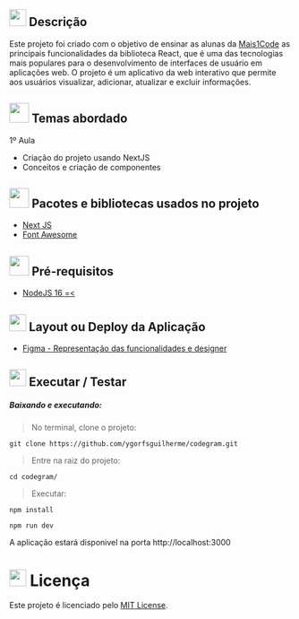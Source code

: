 ## <img src="https://cdn-icons-png.flaticon.com/512/3534/3534033.png" style="widht:30px; height:30px;" /> Descrição

Este projeto foi criado com o objetivo de ensinar as alunas da [Mais1Code](https://mais1code.com.br/) as principais funcionalidades da biblioteca React, que é uma das tecnologias mais populares para o desenvolvimento de interfaces de usuário em aplicações web. O projeto é um aplicativo da web interativo que permite aos usuários visualizar, adicionar, atualizar e excluir informações.

## <img height="35px" src="https://github.com/ygorfsguilherme/codegram/assets/100237670/2dc23c4d-3eb7-4649-972a-d20e1477dfe4" /> Temas abordado

1º Aula
  - Criação do projeto usando NextJS
  - Conceitos e criação de componentes

## <img height="35px" src="https://github.com/ygorfsguilherme/codegram/assets/100237670/78c7db95-8efa-45ff-99c8-4071ef238425" /> Pacotes e bibliotecas usados no projeto
- [Next JS](https://nextjs.org/)
- [Font Awesome](https://fontawesome.com/)

## <img height="35px" src="https://img.icons8.com/fluency/96/null/requirement.png"/> Pré-requisitos
- [NodeJS 16 =< ](https://nodejs.org/en)


## <img height="30px" src="https://img.icons8.com/color/96/null/template.png"/> Layout ou Deploy da Aplicação
- [Figma - Representação das funcionalidades e designer](https://www.figma.com/file/hoBTmTbh4kOXT3V1gqBaHY/Projeto-Codegram?type=design&node-id=2-3&t=FoW2Dg6gQhbYbOGX-0)

## <img src="https://cdn-icons-png.flaticon.com/512/3068/3068553.png" style="widht:30px; height:30px;" /> Executar / Testar
##### Baixando e executando:

> No terminal, clone o projeto:
```
git clone https://github.com/ygorfsguilherme/codegram.git
```
> Entre na raiz do projeto:
```
cd codegram/
```

> Executar:

```
npm install
```
```
npm run dev
```

A aplicação estará disponivel na porta http://localhost:3000

# <img height="30px" src="https://img.icons8.com/external-filled-outline-icons-maxicons/85/null/external-balance-law-and-justice-filled-outline-filled-outline-icons-maxicons.png"/> Licença
Este projeto é licenciado pelo [MIT License]().
